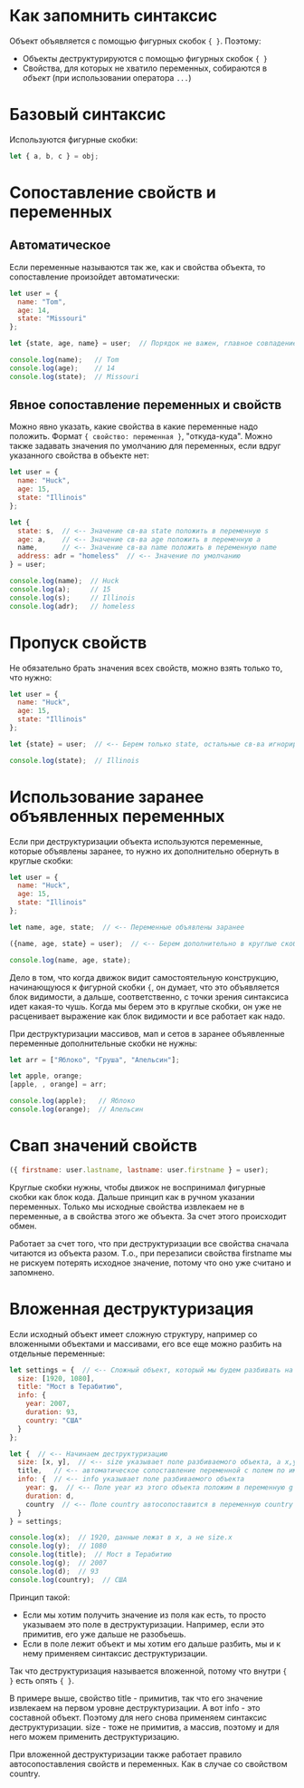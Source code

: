 # Как запомнить синтаксис

Объект объявляется с помощью фигурных скобок `{ }`. Поэтому:

* Объекты деструктурируются с помощью фигурных скобок `{ }`
* Свойства, для которых не хватило переменных, собираются в *объект* (при использовании оператора `...`)

# Базовый синтаксис

Используются фигурные скобки:

```javascript
let { a, b, c } = obj;
```

# Сопоставление свойств и переменных

## Автоматическое

Если переменные называются так же, как и свойства объекта, то сопоставление произойдет автоматически:

```javascript
let user = {
  name: "Tom",
  age: 14,
  state: "Missouri"
};

let {state, age, name} = user;  // Порядок не важен, главное совпадение имен

console.log(name);   // Tom
console.log(age);    // 14
console.log(state);  // Missouri
```

## Явное сопоставление переменных и свойств

Можно явно указать, какие свойства в какие переменные надо положить. Формат `{ свойство: переменная }`, "откуда-куда". Можно также задавать значения по умолчанию для переменных, если вдруг указанного свойства в объекте нет:

```javascript
let user = {
  name: "Huck",
  age: 15,
  state: "Illinois"
};

let {
  state: s,  // <-- Значение св-ва state положить в переменную s
  age: a,    // <-- Значение св-ва age положить в переменную a
  name,      // <-- Значение св-ва name положить в переменную name
  address: adr = "homeless"  // <-- Значение по умолчанию
} = user;

console.log(name);  // Huck
console.log(a);     // 15
console.log(s);     // Illinois
console.log(adr);   // homeless
```

# Пропуск свойств

Не обязательно брать значения всех свойств, можно взять только то, что нужно:

```javascript
let user = {
  name: "Huck",
  age: 15,
  state: "Illinois"
};

let {state} = user;  // <-- Берем только state, остальные св-ва игнорируем

console.log(state);  // Illinois
```

# Использование заранее объявленных переменных

Если при деструктуризации объекта используются переменные, которые объявлены заранее, то нужно их дополнительно обернуть в круглые скобки:

```javascript
let user = {
  name: "Huck",
  age: 15,
  state: "Illinois"
};

let name, age, state;  // <-- Переменные объявлены заранее

({name, age, state} = user);  // <-- Берем дополнительно в круглые скобки ()

console.log(name, age, state);
```

Дело в том, что когда движок видит самостоятельную конструкцию, начинающуюся к фигурной скобки `{`, он думает, что это объявляется блок видимости, а дальше, соответственно, с точки зрения синтаксиса идет какая-то чушь. Когда мы берем это в круглые скобки, он уже не расценивает выражение как блок видимости и все работает как надо.

При деструктуризации массивов, мап и сетов в заранее объявленные переменные дополнительные скобки не нужны:

```javascript
let arr = ["Яблоко", "Груша", "Апельсин"];

let apple, orange;
[apple, , orange] = arr;

console.log(apple);   // Яблоко
console.log(orange);  // Апельсин
```

# Свап значений свойств

```javascript
({ firstname: user.lastname, lastname: user.firstname } = user);
```

Круглые скобки нужны, чтобы движок не воспринимал фигурные скобки как блок кода. Дальше принцип как в ручном указании переменных. Только мы исходные свойства извлекаем не в переменные, а в свойства этого же объекта. За счет этого происходит обмен.

Работает за счет того, что при деструктуризации все свойства сначала читаются из объекта разом. Т.о., при перезаписи свойства firstname мы не рискуем потерять исходное значение, потому что оно уже считано и запомнено.

# Вложенная деструктуризация

Если исходный объект имеет сложную структуру, например со вложенными объектами и массивами, его все еще можно разбить на отдельные переменные:

```javascript
let settings = {  // <-- Сложный объект, который мы будем разбивать на переменные
  size: [1920, 1080],
  title: "Мост в Терабитию",
  info: {
    year: 2007,
    duration: 93,
    country: "США"
  }
};

let {  // <-- Начинаем деструктуризацию
  size: [x, y],  // <-- size указывает поле разбиваемого объекта, а x,y - куда класть значения
  title,   // <-- автоматическое сопоставление переменной с полем по имени
  info: {  // <-- info указывает поле разбиваемого объекта
    year: g,  // <-- Поле year из этого объекта положим в переменную g
    duration: d,
    country  // <-- Поле country автосопоставится в переменную country
  }
} = settings;

console.log(x);  // 1920, данные лежат в x, а не size.x
console.log(y);  // 1080
console.log(title);  // Мост в Терабитию
console.log(g);  // 2007
console.log(d);  // 93
console.log(country);  // США
```

Принцип такой:

- Если мы хотим получить значение из поля как есть, то просто указываем это поле в деструктуризации. Например, если это примитив, его уже дальше не разобьешь.
- Если в поле лежит объект и мы хотим его дальше разбить, мы и к нему применяем синтаксис деструктуризации.

Так что деструктуризация называется вложенной, потому что внутри `{ }` есть опять `{ }`.

В примере выше, свойство title - примитив, так что его значение извлекаем на первом уровне деструктуризации. А вот info - это составной объект. Поэтому для него снова применяем синтаксис деструктуризации. size - тоже не примитив, а массив, поэтому и для него можем применить деструктуризацию.

При вложенной деструктуризации также работает правило автосопоставления свойств и переменных. Как в случае со свойством country.